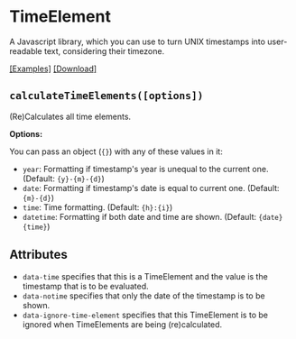 # TimeElement

A Javascript library, which you can use to turn UNIX timestamps into user-readable text, considering their timezone.

[[Examples]](https://netdexco.github.io/TimeElement/) [[Download]](https://raw.githubusercontent.com/netdexco/TimeElement/master/TimeElement.js)

## `calculateTimeElements([options])`

(Re)Calculates all time elements.

**Options:**

You can pass an object (`{}`) with any of these values in it:

- `year`: Formatting if timestamp's year is unequal to the current one. (Default: `{y}-{m}-{d}`)
- `date`: Formatting if timestamp's date is equal to current one. (Default: `{m}-{d}`)
- `time`: Time formatting. (Default: `{h}:{i}`)
- `datetime`: Formatting if both date and time are shown. (Default: `{date} {time}`)

## Attributes

- `data-time` specifies that this is a TimeElement and the value is the timestamp that is to be evaluated.
- `data-notime` specifies that only the date of the timestamp is to be shown.
- `data-ignore-time-element` specifies that this TimeElement is to be ignored when TimeElements are being (re)calculated.
